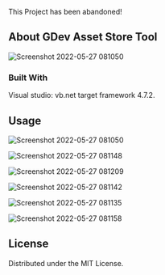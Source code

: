 This Project has been abandoned!
<!-- ABOUT THE PROJECT -->
## About GDev Asset Store Tool

![Screenshot 2022-05-27 081050](https://user-images.githubusercontent.com/75917656/170728155-79a64cf1-a65e-4308-9d08-fbb2ad4239d8.png)


<!-- BUILT WITH  -->
### Built With

Visual studio: vb<span>.net</span> target framework 4.7.2.


<!-- USAGE EXAMPLES -->
## Usage

![Screenshot 2022-05-27 081050](https://user-images.githubusercontent.com/75917656/170728206-238c2c8e-7bc7-472f-b7e7-57fe38376b8e.png)

![Screenshot 2022-05-27 081148](https://user-images.githubusercontent.com/75917656/170728210-74920581-22fa-41b4-9ba4-e12be6026527.png)

![Screenshot 2022-05-27 081209](https://user-images.githubusercontent.com/75917656/170728212-5dc0a1e1-4b99-4ee7-87bc-bfdd76cc3bd0.png)

![Screenshot 2022-05-27 081142](https://user-images.githubusercontent.com/75917656/170728213-31ddb64e-61e6-4635-a4ae-04f90eb5ac86.png)

![Screenshot 2022-05-27 081135](https://user-images.githubusercontent.com/75917656/170728215-97885286-eded-4b23-aec6-2be74868f4e4.png)

![Screenshot 2022-05-27 081158](https://user-images.githubusercontent.com/75917656/170728217-3d953716-c619-4d89-a064-8c4406ef6c41.png)


<!-- LICENSE -->
## License

Distributed under the MIT License.
